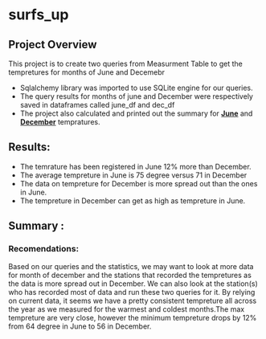 # surfs_up

## Project Overview

This project is to create two queries from Measurment Table to get the tempretures for months of June and Decemebr

- Sqlalchemy library was imported to use SQLite engine for our queries.  
- The query results for months of june and December were respectively saved in dataframes called june_df and dec_df
- The project also calculated and printed out the summary for **[June](june.png)** and **[December](dec.png)** tempratures. 

## Results:

- The temrature has been registered in June 12% more than December. 
- The average tempreture in June is 75 degree versus 71 in December
- The data on tempreture for December is more spread out than the ones in June. 
- The tempreture in December can get as high as tempreture in June.
  
   
  
## Summary :

### Recomendations:

 Based on our queries and the statistics, we may want to look at more data for month of december and the stations that recorded the tempretures as the data is more spread out in December. We can also look at the station(s) who has recorded most of data and run these two queries for it. 
 By relying on current data, it seems we have a pretty consistent tempreture all across the year as we measured for the warmest and coldest months.The max tempreture are very close, 
 however the minimum tempreture drops by 12% from 64 degree in June to 56 in December. 

